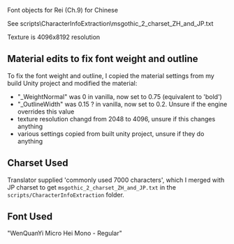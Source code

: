 Font objects for Rei (Ch.9) for Chinese

See scripts\CharacterInfoExtraction\msgothic_2_charset_ZH_and_JP.txt

Texture is 4096x8192 resolution

## Material edits to fix font weight and outline

To fix the font weight and outline, I copied the material settings from my build Unity project and modified the material:
- "_WeightNormal" was 0 in vanilla, now set to 0.75 (equivalent to 'bold')
- "_OutlineWidth" was 0.15 ? in vanilla, now set to 0.2. Unsure if the engine overrides this value
- texture resolution changd from 2048 to 4096, unsure if this changes anything
- various settings copied from built unity project, unsure if they do anything

## Charset Used

Translator supplied 'commonly used 7000 characters', which I merged with JP charset to get `msgothic_2_charset_ZH_and_JP.txt` in the `scripts/CharacterInfoExtraction` folder.

## Font Used

"WenQuanYi Micro Hei Mono - Regular"